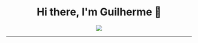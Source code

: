 <h1 align="center">Hi there, I'm Guilherme 👋</h1>

<div align="center"> 
<a href="https://www.linkedin.com/in/guilherme-linhares-rocha" target="_blank"><img src="https://img.shields.io/badge/-LinkedIn-%230077B5?style=for-the-badge&logo=linkedin&logoColor=white" target="_blank"></a>  
</div>



<p>  </p>



<hr>
